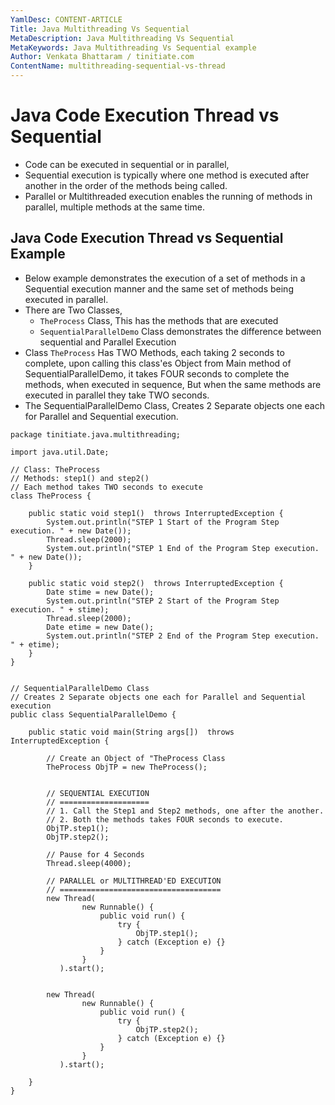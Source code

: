 ```yaml
---
YamlDesc: CONTENT-ARTICLE
Title: Java Multithreading Vs Sequential
MetaDescription: Java Multithreading Vs Sequential
MetaKeywords: Java Multithreading Vs Sequential example
Author: Venkata Bhattaram / tinitiate.com
ContentName: multithreading-sequential-vs-thread
---
```


# Java Code Execution Thread vs Sequential
* Code can be executed in sequential or in parallel,
* Sequential execution is typically where one method is executed after another 
  in the order of the methods being called.
* Parallel or Multithreaded execution enables the running of methods in 
  parallel, multiple methods at the same time.


## Java Code Execution Thread vs Sequential Example
* Below example demonstrates the execution of a set of methods in a Sequential 
  execution manner and the same set of methods being executed in parallel.
* There are Two Classes,
   * `TheProcess` Class, This has the methods that are executed
   * `SequentialParallelDemo` Class demonstrates the difference between 
     sequential and Parallel Execution
* Class `TheProcess` Has TWO Methods, each taking 2 seconds to complete,
  upon calling this class'es Object from Main method of SequentialParallelDemo,
  it takes FOUR seconds to complete the methods, when executed in sequence,
  But when the same methods are executed in parallel they take TWO seconds.
* The SequentialParallelDemo Class, Creates 2 Separate objects one each for 
  Parallel and Sequential execution.
```
package tinitiate.java.multithreading;

import java.util.Date;

// Class: TheProcess
// Methods: step1() and step2()
// Each method takes TWO seconds to execute
class TheProcess {

    public static void step1()  throws InterruptedException {
        System.out.println("STEP 1 Start of the Program Step execution. " + new Date());
        Thread.sleep(2000);
        System.out.println("STEP 1 End of the Program Step execution. " + new Date());
    }

    public static void step2()  throws InterruptedException {
        Date stime = new Date();
        System.out.println("STEP 2 Start of the Program Step execution. " + stime);
        Thread.sleep(2000);
        Date etime = new Date();
        System.out.println("STEP 2 End of the Program Step execution. " + etime);
    }
}


// SequentialParallelDemo Class
// Creates 2 Separate objects one each for Parallel and Sequential execution
public class SequentialParallelDemo {

    public static void main(String args[])  throws InterruptedException {

        // Create an Object of "TheProcess Class
        TheProcess ObjTP = new TheProcess();
        

        // SEQUENTIAL EXECUTION
        // ====================
        // 1. Call the Step1 and Step2 methods, one after the another.
        // 2. Both the methods takes FOUR seconds to execute.
        ObjTP.step1();
        ObjTP.step2();
        
        // Pause for 4 Seconds
        Thread.sleep(4000);

        // PARALLEL or MULTITHREAD'ED EXECUTION
        // ====================================
        new Thread( 
                new Runnable() {
                    public void run() {
                        try {
                            ObjTP.step1();
                        } catch (Exception e) {}
                    }
                }
           ).start();

        
        new Thread( 
                new Runnable() {
                    public void run() {
                        try {
                            ObjTP.step2();
                        } catch (Exception e) {}
                    }
                }
           ).start();

    }    
}
```
